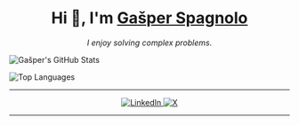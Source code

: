 <h1 align="center">Hi 👋, I'm <a href="https://github.com/spagnoloG">Gašper Spagnolo</a></h1>

<p align="center"><em>I enjoy solving complex problems.</em></p>


![Gašper's GitHub Stats](https://github-readme-stats.vercel.app/api?username=spagnoloG&show_icons=true&theme=radical)

![Top Languages](https://github-readme-stats.vercel.app/api/top-langs/?username=spagnoloG&layout=compact&langs_count=6&theme=dark)

---

<p align="center">
  <!-- LinkedIn Badge -->
  <a href="https://www.linkedin.com/in/ga%C5%A1per-spagnolo-58262183/" target="_blank">
    <img src="https://img.shields.io/badge/LinkedIn-Ga%C5%A1per%20Spagnolo-blue?logo=linkedin&style=flat-square"
         alt="LinkedIn" />
  </a>
  <a href="https://x.com/Gasper212" target="_blank">
    <img src="https://img.shields.io/badge/X-@Gasper212-black?logo=twitter&logoColor=white&style=flat-square" alt="X" />
  </a>
</p>

---
